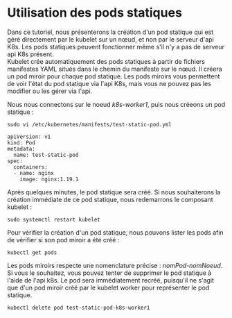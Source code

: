 # Utilisation des pods statiques
Dans ce tutoriel, nous présenterons la création d'un pod statique qui est géré directement par le kubelet sur un nœud, et non par le serveur d'api K8s. Les pods statiques peuvent fonctionner même s'il n'y a pas de serveur api K8s présent.<br>
Kubelet crée automatiquement des pods statiques à partir de fichiers manifestes YAML situés dans le chemin du manifeste sur le nœud. Il créera un pod miroir pour chaque pod statique. Les pods miroirs vous permettent de voir l'état du pod statique via l'api K8s, mais vous ne pouvez pas les modifier ou les gérer via l'api.<br>

Nous nous connectons sur le noeud *k8s-worker1*, puis nous créeons un pod statique :
```
sudo vi /etc/kubernetes/manifests/test-static-pod.yml
```

```
apiVersion: v1
kind: Pod
metadata:
  name: test-static-pod
spec:
  containers:
  - name: nginx
    image: nginx:1.19.1
```

Après quelques minutes, le pod statique sera créé. Si nous souhaiterons la création immédiate de ce pod statique, nous redemarrons le composant kubelet :
```
sudo systemctl restart kubelet
```

Pour vérifier la création d'un pod statique, nous pouvons lister les pods afin de vérifier si son pod miroir a été créé :
```
kubectl get pods
```

Les pods miroirs respecte une nomenclature précise : *nomPod-nomNoeud*.<br>
Si vous le souhaitez, vous pouvez tenter de supprimer le pod statique à l'aide de l'api k8s. Le pod sera immédiatement recréé, puisqu'il ne s'agit que d'un pod miroir créé par le kubelet worker pour représenter le pod statique.
```
kubectl delete pod test-static-pod-k8s-worker1
```